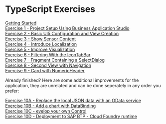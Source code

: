 # TypeScript Exercises

[Getting Started](exercises/ex0/)<br>
[Exercise 1 - Project Setup Using Business Application Studio](exercises/ex1/)<br>
[Exercise 2 - Basic UI5 Configuration and  View Creation](exercises/ex2/)<br>
[Exercise 3 - Show Sensor Content](exercises/ex3/)<br>
[Exercise 4 - Introduce Localization](exercises/ex4/)<br>
[Exercise 5 - Improve Visualization](exercises/ex5/)<br>
[Exercise 6 - Filtering With the IconTabBar](exercises/ex6/)<br>
[Exercise 7 - Fragment Containing a SelectDialog](exercises/ex7/)<br>
[Exercise 8 - Second View with Navigation](exercises/ex8/)<br>
[Exercise 9 - Card with NumericHeader](exercises/ex9/)

Already finished? Here are some additional improvements for the application, they are unrelated and can be done seperately in any order you prefer:<br>

[Exercise 10A - Replace the local JSON data with an OData service](exercises/ex10_A/)<br>
[Exercise 10B  - Add a chart with DataBinding](exercises/ex10_B/)<br>
[Exercise 10C  - evelop your own Control](exercises/ex10_C/)<br>
[Exercise 10D  - Deployment to SAP BTP - Cloud Foundry runtime](exercises/ex10_D/)